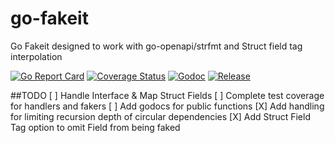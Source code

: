# go-fakeit
Go Fakeit designed to work with go-openapi/strfmt and Struct field tag interpolation

[![Go Report Card](https://goreportcard.com/badge/github.com/the0rem/go-fakeit)](https://goreportcard.com/report/github.com/the0rem/go-fakeit)
[![Coverage Status](https://coveralls.io/repos/github/the0rem/go-fakeit/badge.svg?branch=master)](https://coveralls.io/github/the0rem/go-fakeit?branch=master)
[![Godoc](https://godoc.org/github.com/the0rem/go-fakeit?status.svg)](https://godoc.org/github.com/the0rem/go-fakeit)
[![Release](https://img.shields.io/github/release/the0rem/go-fakeit.svg)](https://github.com/the0rem/go-fakeit/releases/latest)

##TODO
[ ] Handle Interface & Map Struct Fields
[ ] Complete test coverage for handlers and fakers
[ ] Add godocs for public functions
[X] Add handling for limiting recursion depth of circular dependencies
[X] Add Struct Field Tag option to omit Field from being faked